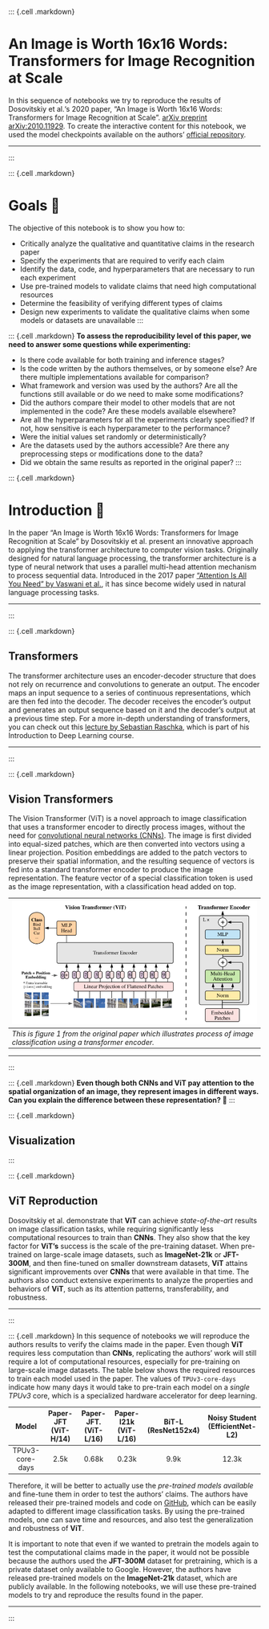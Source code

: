 ::: {.cell .markdown}
# An Image is Worth 16x16 Words: Transformers for Image Recognition at Scale

In this sequence of notebooks we try to reproduce the results of Dosovitskiy et al.‘s 2020 paper, “An Image is Worth 16x16 Words: Transformers for Image Recognition at Scale”. [arXiv preprint arXiv:2010.11929](https://arxiv.org/abs/2010.11929). To create the interactive content for this notebook, we used the model checkpoints available on the authors’ [official repository](https://github.com/google-research/vision_transformer#vision-transformer-and-mlp-mixer-architectures).

***
:::

<!-- In this sequence of notebooks we try to reproduce the results of Dosovitskiy et al.‘s 2020 paper, “An Image is Worth 16x16 Words: Transformers for Image Recognition at Scale”. <=====> In this sequence of notebooks we try to reproduce the results of [Dosovitskiy, A., Beyer, L., Kolesnikov, A., Weissenborn, D., Zhai, X., Unterthiner, T., Dehghani, M., Minderer, M., Heigold, G., Gelly, S. and Uszkoreit, J., 2020. An image is worth 16x16 words: Transformers for image recognition at scale. arXiv preprint arXiv:2010.11929] -->

::: {.cell .markdown} 
# Goals 🎯

The objective of this notebook is to show you how to:

- Critically analyze the qualitative and quantitative claims in the research paper
- Specify the experiments that are required to verify each claim
- Identify the data, code, and hyperparameters that are necessary to run each experiment
- Use pre-trained models to validate claims that need high computational resources
- Determine the feasibility of verifying different types of claims
- Design new experiments to validate the qualitative claims when some models or datasets are unavailable
:::

::: {.cell .markdown}
**To assess the reproducibility level of this paper, we need to answer some questions while experimenting:**

- Is there code available for both training and inference stages?
- Is the code written by the authors themselves, or by someone else? Are there multiple implementations available for comparison?
- What framework and version was used by the authors? Are all the functions still available or do we need to make some modifications?
- Did the authors compare their model to other models that are not implemented in the code? Are these models available elsewhere?
- Are all the hyperparameters for all the experiments clearly specified? If not, how sensitive is each hyperparameter to the performance?
- Were the initial values set randomly or deterministically?
- Are the datasets used by the authors accessible? Are there any preprocessing steps or modifications done to the data?
- Did we obtain the same results as reported in the original paper?
:::

::: {.cell .markdown}
# Introduction 📢

In the paper “An Image is Worth 16x16 Words: Transformers for Image Recognition at Scale” by Dosovitskiy et al. present an innovative approach to applying the transformer architecture to computer vision tasks. Originally designed for natural language processing, the transformer architecture is a type of neural network that uses a parallel multi-head attention mechanism to process sequential data. Introduced in the 2017 paper [“Attention Is All You Need” by Vaswani et al.](https://arxiv.org/abs/1706.03762), it has since become widely used in natural language processing tasks.

***
:::

::: {.cell .markdown}
## Transformers

The transformer architecture uses an encoder-decoder structure that does not rely on recurrence and convolutions to generate an output. The encoder maps an input sequence to a series of continuous representations, which are then fed into the decoder. The decoder receives the encoder’s output and generates an output sequence based on it and the decoder’s output at a previous time step. For a more in-depth understanding of transformers, you can check out this [lecture by Sebastian Raschka](https://sebastianraschka.com/blog/2021/dl-course.html#l19-self-attention-and-transformer-networks), which is part of his Introduction to Deep Learning course.

***
:::

::: {.cell .markdown}
## Vision Transformers

The Vision Transformer (ViT) is a novel approach to image classification that uses a transformer encoder to directly process images, without the need for [convolutional neural networks (CNNs)](https://arxiv.org/abs/1511.08458). The image is first divided into equal-sized patches, which are then converted into vectors using a linear projection. Position embeddings are added to the patch vectors to preserve their spatial information, and the resulting sequence of vectors is fed into a standard transformer encoder to produce the image representation. The feature vector of a special classification token is used as the image representation, with a classification head added on top.

| ![](assets/ViT.png)       |
|:------------------------- |
| *This is figure 1 from the original paper which illustrates process of image classification using a transformer encoder.* |

***
:::

::: {.cell .markdown}
**Even though both CNNs and ViT pay attention to the spatial organization of an image, they represent images in different ways. Can you explain the difference between these representation? 🤔**
:::

::: {.cell .markdown}
## Visualization
<!-- Add the visualization tutorial here -->
:::

::: {.cell .markdown}
## ViT Reproduction

Dosovitskiy et al. demonstrate that **ViT** can achieve *state-of-the-art* results on image classification tasks, while requiring significantly less computational resources to train than **CNNs**. They also show that the key factor for **ViT’s** success is the scale of the pre-training dataset. When pre-trained on large-scale image datasets, such as **ImageNet-21k** or **JFT-300M**, and then fine-tuned on smaller downstream datasets, **ViT** attains significant improvements over **CNNs** that were available in that time. The authors also conduct extensive experiments to analyze the properties and behaviors of **ViT**, such as its attention patterns, transferability, and robustness.

***
:::

::: {.cell .markdown}
In this sequence of notebooks we will reproduce the authors results to verify the claims made in the paper. Even though **ViT** requires less computation than **CNNs**, replicating the authors’ work will still require a lot of computational resources, especially for pre-training on large-scale image datasets. The table below shows the required resources to train each model used in the paper. The values of `TPUv3-core-days` indicate how many days it would take to pre-train each model on a *single TPUv3* core, which is a specialized hardware accelerator for deep learning.

| Model | Paper-JFT (ViT-H/14) | Paper-JFT. (ViT-L/16) | Paper-I21k (ViT-L/16) | BiT-L (ResNet152x4) | Noisy Student (EfficientNet-L2) |
| :---: | :------------------: | :-------------------: | :-------------------: | :-----------------: | :-----------------------------: |
| TPUv3-core-days | 2.5k       |      0.68k            |         0.23k         |        9.9k         |             12.3k               |

Therefore, it will be better to actually use the *pre-trained models available* and fine-tune them in order to test the authors’ claims. The authors have released their pre-trained models and code on [GitHub](https://github.com/google-research/vision_transformer#vision-transformer-and-mlp-mixer-architectures), which can be easily adapted to different image classification tasks. By using the pre-trained models, one can save time and resources, and also test the generalization and robustness of **ViT**.

It is important to note that even if we wanted to pretrain the models again to test the computational claims made in the paper, it would not be possible because the authors used the **JFT-300M** dataset for pretraining, which is a private dataset only available to Google. However, the authors have released pre-trained models on the **ImageNet-21k** dataset, which are publicly available. In the following notebooks, we will use these pre-trained models to try and reproduce the results found in the paper. 

***
:::
